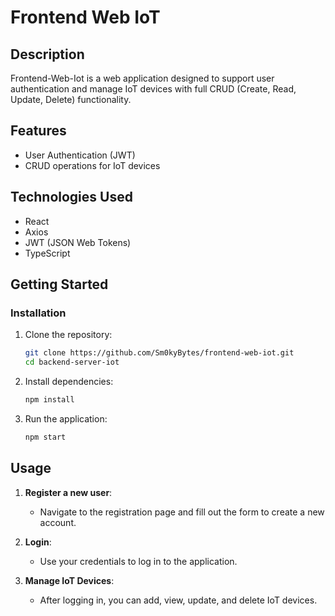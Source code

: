 
# Frontend Web IoT

## Description

Frontend-Web-Iot is a web application designed to support user authentication and manage IoT devices with full CRUD (Create, Read, Update, Delete) functionality.


## Features
- User Authentication (JWT)
- CRUD operations for IoT devices

## Technologies Used
- React
- Axios
- JWT (JSON Web Tokens)
- TypeScript

## Getting Started

### Installation
1. Clone the repository:
    ```bash
    git clone https://github.com/Sm0kyBytes/frontend-web-iot.git
    cd backend-server-iot
    ```

2. Install dependencies:
    ```bash
    npm install
    ```

3. Run the application:
    ```bash
    npm start
    ```


## Usage

1.  **Register a new user**:
    
    -   Navigate to the registration page and fill out the form to create a new account.
2.  **Login**:
    
    -   Use your credentials to log in to the application.
3.  **Manage IoT Devices**:
    
    -   After logging in, you can add, view, update, and delete IoT devices.
